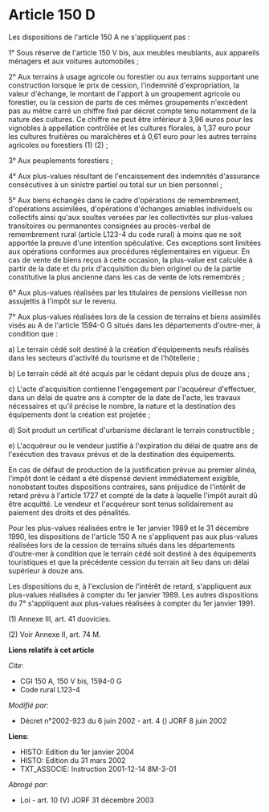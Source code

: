 # Article 150 D

Les dispositions de l'article 150 A ne s'appliquent pas :

1° Sous réserve de l'article 150 V bis, aux meubles meublants, aux appareils ménagers et aux voitures automobiles ;

2° Aux terrains à usage agricole ou forestier ou aux terrains supportant une construction lorsque le prix de cession,
l'indemnité d'expropriation, la valeur d'échange, le montant de l'apport à un groupement agricole ou forestier, ou la cession
de parts de ces mêmes groupements n'excèdent pas au mètre carré un chiffre fixé par décret compte tenu notamment de la nature
des cultures. Ce chiffre ne peut être inférieur à 3,96 euros pour les vignobles à appellation contrôlée et les cultures
florales, à 1,37 euro pour les cultures fruitières ou maraîchères et à 0,61 euro pour les autres terrains agricoles ou
forestiers (1) (2) ;

3° Aux peuplements forestiers ;

4° Aux plus-values résultant de l'encaissement des indemnités d'assurance consécutives à un sinistre partiel ou total sur un
bien personnel ;

5° Aux biens échangés dans le cadre d'opérations de remembrement, d'opérations assimilées, d'opérations d'échanges amiables
individuels ou collectifs ainsi qu'aux soultes versées par les collectivités sur plus-values transitoires ou permanentes
consignées au procès-verbal de remembrement rural (article L123-4 du code rural) à moins que ne soit apportée la preuve d'une
intention spéculative. Ces exceptions sont limitées aux opérations conformes aux procédures réglementaires en vigueur. En cas
de vente de biens reçus à cette occasion, la plus-value est calculée à partir de la date et du prix d'acquisition du bien
originel ou de la partie constitutive la plus ancienne dans les cas de vente de lots remembrés ;

6° Aux plus-values réalisées par les titulaires de pensions vieillesse non assujettis à l'impôt sur le revenu.

7° Aux plus-values réalisées lors de la cession de terrains et biens assimilés visés au A de l'article 1594-0 G situés dans
les départements d'outre-mer, à condition que :

a) Le terrain cédé soit destiné à la création d'équipements neufs réalisés dans les secteurs d'activité du tourisme et de
l'hôtellerie ;

b) Le terrain cédé ait été acquis par le cédant depuis plus de douze ans ;

c) L'acte d'acquisition contienne l'engagement par l'acquéreur d'effectuer, dans un délai de quatre ans à compter de la date
de l'acte, les travaux nécessaires et qu'il précise le nombre, la nature et la destination des équipements dont la création
est projetée ;

d) Soit produit un certificat d'urbanisme déclarant le terrain constructible ;

e) L'acquéreur ou le vendeur justifie à l'expiration du délai de quatre ans de l'exécution des travaux prévus et de la
destination des équipements.

En cas de défaut de production de la justification prévue au premier alinéa, l'impôt dont le cédant a été dispensé devient
immédiatement exigible, nonobstant toutes dispositions contraires, sans préjudice de l'intérêt de retard prévu à l'article
1727 et compté de la date à laquelle l'impôt aurait dû être acquitté. Le vendeur et l'acquéreur sont tenus solidairement au
paiement des droits et des pénalités.

Pour les plus-values réalisées entre le 1er janvier 1989 et le 31 décembre 1990, les dispositions de l'article 150 A ne
s'appliquent pas aux plus-values réalisées lors de la cession de terrains situés dans les départements d'outre-mer à
condition que le terrain cédé soit destiné à des équipements touristiques et que la précédente cession du terrain ait lieu
dans un délai supérieur à douze ans.

Les dispositions du e, à l'exclusion de l'intérêt de retard, s'appliquent aux plus-values réalisées à compter du 1er janvier
1989. Les autres dispositions du 7° s'appliquent aux plus-values réalisées à compter du 1er janvier 1991.

(1) Annexe III, art. 41 duovicies.

(2) Voir Annexe II, art. 74 M.

**Liens relatifs à cet article**

_Cite_:

  - CGI 150 A, 150 V bis, 1594-0 G
  - Code rural L123-4

_Modifié par_:

  - Décret n°2002-923 du 6 juin 2002 - art. 4 () JORF 8 juin 2002

**Liens**:

  - HISTO: Edition du 1er janvier 2004
  - HISTO: Edition du 31 mars 2002
  - TXT_ASSOCIE: Instruction 2001-12-14 8M-3-01

_Abrogé par_:

  - Loi - art. 10 (V) JORF 31 décembre 2003

